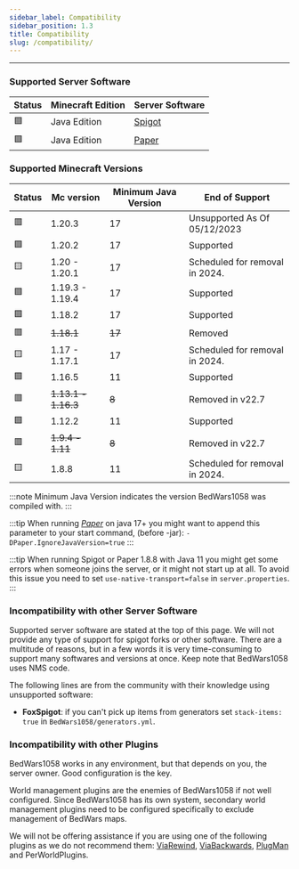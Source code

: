 ```yaml
---
sidebar_label: Compatibility
sidebar_position: 1.3
title: Compatibility 
slug: /compatibility/
---
```

---
### Supported Server Software

| Status | Minecraft Edition | Server Software                     |
|--------|-------------------|-------------------------------------|
| 🟩     | Java Edition      | [Spigot](https://www.spigotmc.org/) | 
| 🟩     | Java Edition      | [Paper](https://papermc.io/)        |

### Supported Minecraft Versions

| Status | Mc version          |  Minimum Java Version | End of Support                 |
|--------|---------------------|----------------------|--------------------------------|
| 🟥     | 1.20.3              | 17                   | Unsupported As Of 05/12/2023   |
| 🟩     | 1.20.2              | 17                   | Supported                      |
| 🟨     | 1.20 - 1.20.1       | 17                   | Scheduled for removal in 2024. |
| 🟩     | 1.19.3 - 1.19.4     | 17                   | Supported                      |
| 🟩     | 1.18.2              | 17                   | Supported                      |
| 🟥     | ~~1.18.1~~          | ~~17~~               | Removed                        |
| 🟨     | 1.17 - 1.17.1       | 17                   | Scheduled for removal in 2024. |
| 🟩     | 1.16.5              | 11                   | Supported                      |
| 🟥     | ~~1.13.1 - 1.16.3~~ | ~~8~~                | Removed in v22.7               | 
| 🟩     | 1.12.2              | 11                   | Supported                      |
| 🟥     | ~~1.9.4 - 1.11~~    | ~~8~~                | Removed in v22.7               |
| 🟨     | 1.8.8               | 11                   | Scheduled for removal in 2024. |



<!-- Prettier doesn't change this -->
:::note
Minimum Java Version indicates the version BedWars1058 was compiled with.
:::

<!-- Prettier doesn't change this -->
:::tip
When running _[Paper](https://papermc.io/)_ on java 17+ you might want to append this parameter to your start command, (before -jar): `-DPaper.IgnoreJavaVersion=true`
:::

<!-- Prettier doesn't change this -->
:::tip
When running Spigot or Paper 1.8.8 with Java 11 you might get some errors when someone joins the server, 
or it might not start up at all. To avoid this issue you need to set `use-native-transport=false` in `server.properties`.
:::

### Incompatibility with other Server Software
Supported server software are stated at the top of this page. We will not provide any type of support for spigot forks 
or other software. There are a multitude of reasons, but in a few words it is very time-consuming to support many softwares
and versions at once. Keep note that BedWars1058 uses NMS code.

The following lines are from the community with their knowledge using unsupported software:
- **FoxSpigot**: if you can't pick up items from generators set `stack-items: true` in `BedWars1058/generators.yml`.

### Incompatibility with other Plugins
BedWars1058 works in any environment, but that depends on you, the server owner. Good configuration is the key.

World management plugins are the enemies of BedWars1058 if not well configured. Since BedWars1058 has its own system, 
secondary world management plugins need to be configured specifically to exclude management of BedWars maps.

We will not be offering assistance if you are using one of the following plugins as we do not recommend them: [ViaRewind](https://www.spigotmc.org/resources/viarewind.52109/),
[ViaBackwards](https://www.spigotmc.org/resources/viabackwards.27448/), [PlugMan](https://dev.bukkit.org/projects/plugman) and PerWorldPlugins.
